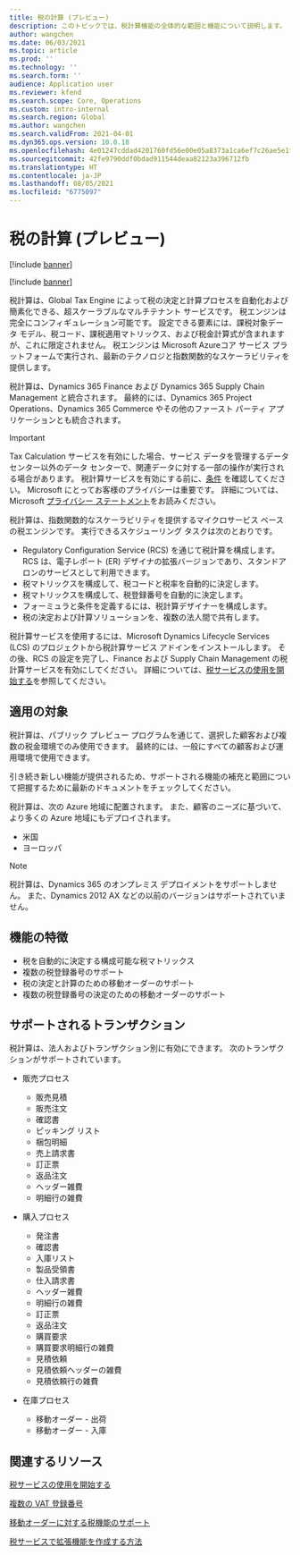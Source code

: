 ```yaml
---
title: 税の計算 (プレビュー)
description: このトピックでは、税計算機能の全体的な範囲と機能について説明します。
author: wangchen
ms.date: 06/03/2021
ms.topic: article
ms.prod: ''
ms.technology: ''
ms.search.form: ''
audience: Application user
ms.reviewer: kfend
ms.search.scope: Core, Operations
ms.custom: intro-internal
ms.search.region: Global
ms.author: wangchen
ms.search.validFrom: 2021-04-01
ms.dyn365.ops.version: 10.0.18
ms.openlocfilehash: 4e01247cddad4201760fd56e00e05a8373a1ca6ef7c26ae5e1f5cca63bd8a456
ms.sourcegitcommit: 42fe9790ddf0bdad911544deaa82123a396712fb
ms.translationtype: HT
ms.contentlocale: ja-JP
ms.lasthandoff: 08/05/2021
ms.locfileid: "6775097"
---
```

# <a name="tax-calculation-preview"></a>税の計算 (プレビュー)

[!include [banner](../includes/banner.md)]

[!include [banner](../includes/preview-banner.md)]

税計算は、Global Tax Engine によって税の決定と計算プロセスを自動化および簡素化できる、超スケーラブルなマルチテナント サービスです。 税エンジンは完全にコンフィギュレーション可能です。 設定できる要素には、課税対象データ モデル、税コード、課税適用マトリックス、および税金計算式が含まれますが、これに限定されません。 税エンジンは  Microsoft Azureコア サービス プラットフォームで実行され、最新のテクノロジと指数関数的なスケーラビリティを提供します。

税計算は、Dynamics 365 Finance および Dynamics 365 Supply Chain Management と統合されます。 最終的には、Dynamics 365 Project Operations、Dynamics 365 Commerce やその他のファースト パーティ アプリケーションとも統合されます。

> [!IMPORTANT]
> Tax Calculation サービスを有効にした場合、サービス データを管理するデータ センター以外のデータ センターで、関連データに対する一部の操作が実行される場合があります。 税計算サービスを有効にする前に、[条件](../../fin-ops-core/fin-ops/get-started/public-preview-terms.md) を確認してください。 Microsoft にとってお客様のプライバシーは重要です。 詳細については、Microsoft [プライバシー ステートメント](https://go.microsoft.com/fwlink/?LinkId=521839)をお読みください。

税計算は、指数関数的なスケーラビリティを提供するマイクロサービス ベースの税エンジンです。 実行できるスケジューリング タスクは次のとおりです。

- Regulatory Configuration Service (RCS) を通じて税計算を構成します。 RCS は、電子レポート (ER) デザイナの拡張バージョンであり、スタンドアロンのサービスとして利用できます。
- 税マトリックスを構成して、税コードと税率を自動的に決定します。
- 税マトリックスを構成して、税登録番号を自動的に決定します。
- フォーミュラと条件を定義するには、税計算デザイナーを構成します。
- 税の決定および計算ソリューションを、複数の法人間で共有します。

税計算サービスを使用するには、Microsoft Dynamics Lifecycle Services (LCS) のプロジェクトから税計算サービス アドインをインストールします。 その後、RCS の設定を完了し、Finance および Supply Chain Management の税計算サービスを有効にしてください。 詳細については、[税サービスの使用を開始する](./global-get-started-with-tax-calculation-service.md)を参照してください。

## <a name="availability"></a>適用の対象

税計算は、パブリック プレビュー プログラムを通じて、選択した顧客および複数の税金環境でのみ使用できます。 最終的には、一般にすべての顧客および運用環境で使用できます。

引き続き新しい機能が提供されるため、サポートされる機能の補充と範囲について把握するために最新のドキュメントをチェックしてください。

税計算は、次の Azure 地域に配置されます。 また、顧客のニーズに基づいて、より多くの Azure 地域にもデプロイされます。

- 米国
- ヨーロッパ

> [!NOTE]
> 税計算は、Dynamics 365 のオンプレミス デプロイメントをサポートしません。 また、Dynamics 2012 AX などの以前のバージョンはサポートされていません。

## <a name="feature-highlights"></a>機能の特徴

- 税を自動的に決定する構成可能な税マトリックス
- 複数の税登録番号のサポート
- 税の決定と計算のための移動オーダーのサポート
- 複数の税登録番号の決定のための移動オーダーのサポート

## <a name="supported-transactions"></a>サポートされるトランザクション

税計算は、法人およびトランザクション別に有効にできます。 次のトランザクションがサポートされています。

- 販売プロセス

    - 販売見積
    - 販売注文
    - 確認書
    - ピッキング リスト
    - 梱包明細
    - 売上請求書
    - 訂正票
    - 返品注文
    - ヘッダー雑費
    - 明細行の雑費

- 購入プロセス

    - 発注書
    - 確認書
    - 入庫リスト
    - 製品受領書
    - 仕入請求書
    - ヘッダー雑費
    - 明細行の雑費
    - 訂正票
    - 返品注文
    - 購買要求
    - 購買要求明細行の雑費
    - 見積依頼
    - 見積依頼ヘッダーの雑費
    - 見積依頼行の雑費

- 在庫プロセス

    - 移動オーダー - 出荷
    - 移動オーダー - 入庫

## <a name="related-resources"></a>関連するリソース

[税サービスの使用を開始する](./global-get-started-with-tax-calculation-service.md)

[複数の VAT 登録番号](./emea-multiple-vat-registration-numbers.md)

[移動オーダーに対する税機能のサポート](./tasks/tax-feature-support-for-transfer-order.md)

[税サービスで拡張機能を作成する方法](./tax-service-add-data-fields-tax-integration-by-extension.md)
